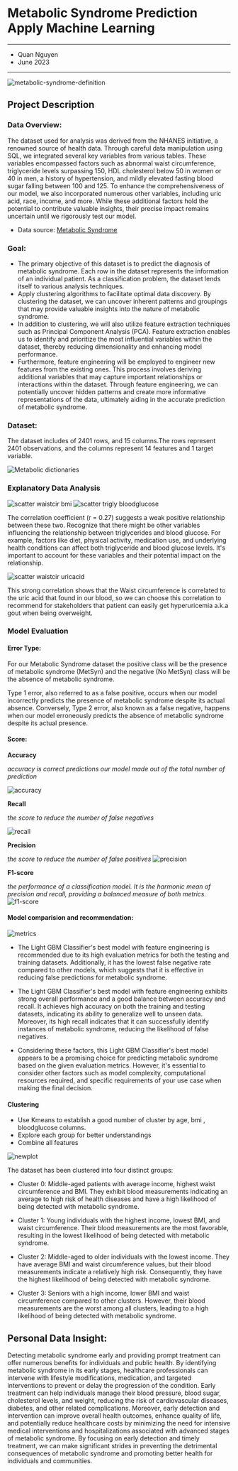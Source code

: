 # Metabolic Syndrome Prediction Apply Machine Learning
---
- Quan Nguyen
- June 2023
---
![metabolic-syndrome-definition](https://github.com/J4sonN/MLprojects/assets/128573553/8e2093b2-16f6-4209-aac1-c15af4b98f50)
## Project Description

### Data Overview:

The dataset used for analysis was derived from the NHANES initiative, a renowned source of health data. Through careful data manipulation using SQL, we integrated several key variables from various tables. These variables encompassed factors such as abnormal waist circumference, triglyceride levels surpassing 150, HDL cholesterol below 50 in women or 40 in men, a history of hypertension, and mildly elevated fasting blood sugar falling between 100 and 125. To enhance the comprehensiveness of our model, we also incorporated numerous other variables, including uric acid, race, income, and more. While these additional factors hold the potential to contribute valuable insights, their precise impact remains uncertain until we rigorously test our model.

- Data source: [Metabolic Syndrome](https://data.world/informatics-edu/metabolic-syndrome-prediction) 

### Goal:
- The primary objective of this dataset is to predict the diagnosis of metabolic syndrome. Each row in the dataset represents the information of an individual patient. As a classification problem, the dataset lends itself to various analysis techniques.
- Apply clustering algorithms to facilitate optimal data discovery. By clustering the dataset, we can uncover inherent patterns and groupings that may provide valuable insights into the nature of metabolic syndrome.
- In addition to clustering, we will also utilize feature extraction techniques such as Principal Component Analysis (PCA). Feature extraction enables us to identify and prioritize the most influential variables within the dataset, thereby reducing dimensionality and enhancing model performance.
- Furthermore, feature engineering will be employed to engineer new features from the existing ones. This process involves deriving additional variables that may capture important relationships or interactions within the dataset. Through feature engineering, we can potentially uncover hidden patterns and create more informative representations of the data, ultimately aiding in the accurate prediction of metabolic syndrome.

### Dataset:

The dataset includes of 2401 rows, and 15 columns.The rows represent 2401 observations, and the columns represent 14 features and 1 target variable.

![Metabolic dictionaries](https://github.com/J4sonN/MLprojects/assets/128573553/11041fdf-6eff-4d5b-b737-39869c08565b)

### Explanatory Data Analysis
![scatter waistcir bmi](https://github.com/J4sonN/MLprojects/assets/128573553/bc423867-faa4-486b-b011-080707d4a647)
![scatter trigly bloodglucose](https://github.com/J4sonN/MLprojects/assets/128573553/a4dc4c8b-f27c-4051-b05d-18c87c7dabe5)

The correlation coefficient (r = 0.27) suggests a weak positive relationship between these two. Recognize that there might be other variables influencing the relationship between triglycerides and blood glucose. For example, factors like diet, physical activity, medication use, and underlying health conditions can affect both triglyceride and blood glucose levels. It's important to account for these variables and their potential impact on the relationship.

![scatter waistcir uricacid](https://github.com/J4sonN/MLprojects/assets/128573553/eebf95b7-d765-4491-a2dd-3fdaf7d81c32)

This strong correlation shows that the Waist circumference is correlated to the uric acid that found in our blood, so we can choose this correlation to recommend for stakeholders that patient can easily get hyperuricemia a.k.a gout when being overweight.

### Model Evaluation

#### Error Type:

For our Metabolic Syndrome dataset the positive class will be the presence of metabolic syndrome (MetSyn) and the negative (No MetSyn) class will be the absence of metabolic syndrome.

Type 1 error, also referred to as a false positive, occurs when our model incorrectly predicts the presence of metabolic syndrome despite its actual absence. Conversely, Type 2 error, also known as a false negative, happens when our model erroneously predicts the absence of metabolic syndrome despite its actual presence.

#### Score:

**Accuracy**

*accuracy is correct predictions our model made out of the total number of prediction*

![accuracy](https://github.com/J4sonN/MLprojects/assets/128573553/3ddee1f6-07ed-4367-acff-025e4c08c7f3)

**Recall**

*the score to reduce the number of false negatives*

![recall](https://github.com/J4sonN/MLprojects/assets/128573553/e51fc9c5-3b4b-49af-ad00-b4e3026adbd2)

**Precision**

*the score to reduce the number of false positives*
![precision](https://github.com/J4sonN/MLprojects/assets/128573553/b01718e8-fc20-41d5-9a52-2f7d0f51e023)

**F1-score**

*the performance of a classification model. It is the harmonic mean of precision and recall, providing a balanced measure of both metrics.*
![f1-score](https://github.com/J4sonN/MLprojects/assets/128573553/b8504253-b1c1-4430-b684-4590e4bca116)

#### Model comparision and recommendation:

![metrics](https://github.com/J4sonN/MLprojects/assets/128573553/3872ae14-440f-4d4d-8ad6-f2e25360f4b6)

- The Light GBM Classifier's best model with feature engineering is recommended due to its high evaluation metrics for both the testing and training datasets. Additionally, it has the lowest false negative rate compared to other models, which suggests that it is effective in reducing false predictions for metabolic syndrome.

- The Light GBM Classifier's best model with feature engineering exhibits strong overall performance and a good balance between accuracy and recall. It achieves high accuracy on both the training and testing datasets, indicating its ability to generalize well to unseen data. Moreover, its high recall indicates that it can successfully identify instances of metabolic syndrome, reducing the likelihood of false negatives.

- Considering these factors, this Light GBM Classifier's best model appears to be a promising choice for predicting metabolic syndrome based on the given evaluation metrics. However, it's essential to consider other factors such as model complexity, computational resources required, and specific requirements of your use case when making the final decision.

#### Clustering 
- Use Kmeans to establish a good number of cluster by age, bmi , bloodglucose columns.
- Explore each group for better understandings
- Combine all features

![newplot](https://github.com/J4sonN/MLprojects/assets/128573553/c5b9dae2-9c47-49ac-ace6-f68472cd1974)

The dataset has been clustered into four distinct groups:

- Cluster 0: Middle-aged patients with average income, highest waist circumference and BMI. They exhibit blood measurements indicating an average to high risk of health diseases and have a high likelihood of being detected with metabolic syndrome.

- Cluster 1: Young individuals with the highest income, lowest BMI, and waist circumference. Their blood measurements are the most favorable, resulting in the lowest likelihood of being detected with metabolic syndrome.

- Cluster 2: Middle-aged to older individuals with the lowest income. They have average BMI and waist circumference values, but their blood measurements indicate a relatively high risk. Consequently, they have the highest likelihood of being detected with metabolic syndrome.

- Cluster 3: Seniors with a high income, lower BMI and waist circumference compared to other clusters. However, their blood measurements are the worst among all clusters, leading to a high likelihood of being detected with metabolic syndrome.

## Personal Data Insight: 

Detecting metabolic syndrome early and providing prompt treatment can offer numerous benefits for individuals and public health. By identifying metabolic syndrome in its early stages, healthcare professionals can intervene with lifestyle modifications, medication, and targeted interventions to prevent or delay the progression of the condition. Early treatment can help individuals manage their blood pressure, blood sugar, cholesterol levels, and weight, reducing the risk of cardiovascular diseases, diabetes, and other related complications. Moreover, early detection and intervention can improve overall health outcomes, enhance quality of life, and potentially reduce healthcare costs by minimizing the need for intensive medical interventions and hospitalizations associated with advanced stages of metabolic syndrome. By focusing on early detection and timely treatment, we can make significant strides in preventing the detrimental consequences of metabolic syndrome and promoting better health for individuals and communities.
